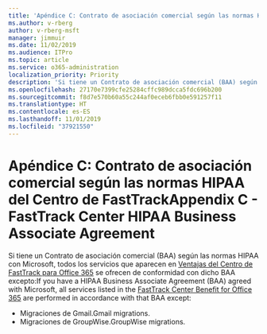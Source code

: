 ```yaml
---
title: 'Apéndice C: Contrato de asociación comercial según las normas HIPAA del Centro de FastTrack'
ms.author: v-rberg
author: v-rberg-msft
manager: jimmuir
ms.date: 11/02/2019
ms.audience: ITPro
ms.topic: article
ms.service: o365-administration
localization_priority: Priority
description: 'Si tiene un Contrato de asociación comercial (BAA) según las normas HIPAA con Microsoft para los servicios de FastTrack, todos los servicios que aparecen en FastTrack Center Benefit for Office 365 se incluyen en ese BAA excepto:'
ms.openlocfilehash: 27170e7399cfe25284cffc989dcca5fdc696b200
ms.sourcegitcommit: f8d7e570b60a55c244af0eceb6fbb0e591257f11
ms.translationtype: HT
ms.contentlocale: es-ES
ms.lasthandoff: 11/01/2019
ms.locfileid: "37921550"
---
```

# <a name="appendix-c---fasttrack-center-hipaa-business-associate-agreement"></a><span data-ttu-id="7695b-103">Apéndice C: Contrato de asociación comercial según las normas HIPAA del Centro de FastTrack</span><span class="sxs-lookup"><span data-stu-id="7695b-103">Appendix C - FastTrack Center HIPAA Business Associate Agreement</span></span>

<span data-ttu-id="7695b-104">Si tiene un Contrato de asociación comercial (BAA) según las normas HIPAA con Microsoft, todos los servicios que aparecen en [Ventajas del Centro de FastTrack para Office 365](O365-fasttrack-benefit-for-office-365.md) se ofrecen de conformidad con dicho BAA excepto:</span><span class="sxs-lookup"><span data-stu-id="7695b-104">If you have a HIPAA Business Associate Agreement (BAA) agreed with Microsoft, all services listed in the [FastTrack Center Benefit for Office 365](O365-fasttrack-benefit-for-office-365.md) are performed in accordance with that BAA except:</span></span> 
  
- <span data-ttu-id="7695b-105">Migraciones de Gmail.</span><span class="sxs-lookup"><span data-stu-id="7695b-105">Gmail migrations.</span></span>   
- <span data-ttu-id="7695b-106">Migraciones de GroupWise.</span><span class="sxs-lookup"><span data-stu-id="7695b-106">GroupWise migrations.</span></span>
    

